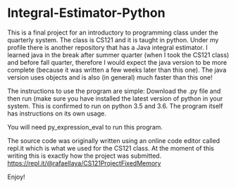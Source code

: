 # Integral-Estimator-Python

This is a final project for an introductory to programming class under the quarterly system. The class is CS121 and it is taught in python. Under my profile there is another repository that has a Java integral estimator. I learned java in the break after summer quarter (when I took the CS121 class) and before fall quarter, therefore I would expect the java version to be more complete (because it was written a few weeks later than this one). The java version uses objects and is also (in general) much faster than this one!

The instructions to use the program are simple: Download the .py file and then run (make sure you have installed the latest version of python in your system. This is confirmed to run on python 3.5 and 3.6. The program itself has instructions on its own usage.

You will need py_expression_eval to run this program.

The source code was originally written using an online code editor called repl.it which is what we used for the CS121 class. At the moment of this writing this is exactly how the project was submitted.
https://repl.it/@rafaellaya/CS121ProjectFixedMemory

Enjoy!
